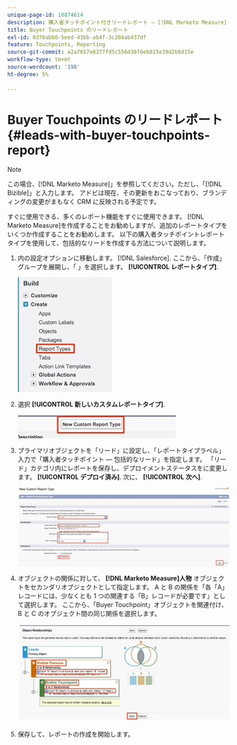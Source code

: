 ```yaml
---
unique-page-id: 18874614
description: 購入者タッチポイント付きリードレポート — [!DNL Marketo Measure]  — 製品ドキュメント
title: Buyer Touchpoints のリードレポート
exl-id: 0376abb0-5eed-41bb-ab4f-3c204ab437df
feature: Touchpoints, Reporting
source-git-commit: a2a7657e8377fd5c556d38f6eb815e39d2b8d15e
workflow-type: tm+mt
source-wordcount: '198'
ht-degree: 5%

---
```


# Buyer Touchpoints のリードレポート {#leads-with-buyer-touchpoints-report}

>[!NOTE]
>
>この場合、[!DNL Marketo Measure]」を参照してください。ただし、「[!DNL Bizible]」と入力します。 アドビは現在、その更新をおこなっており、ブランディングの変更がまもなく CRM に反映される予定です。

すぐに使用できる、多くのレポート機能をすぐに使用できます。 [!DNL Marketo Measure]を作成することをお勧めしますが、追加のレポートタイプをいくつか作成することをお勧めします。 以下の購入者タッチポイントレポートタイプを使用して、包括的なリードを作成する方法について説明します。

1. 内の設定オプションに移動します。 [!DNL Salesforce]. ここから、「作成」グループを展開し、「 」を選択します。 **[!UICONTROL レポートタイプ]**.

   ![](assets/1.jpg)

1. 選択 **[!UICONTROL 新しいカスタムレポートタイプ]**.

   ![](assets/2.jpg)

1. プライマリオブジェクトを「リード」に設定し、「レポートタイプラベル」入力で「購入者タッチポイント — 包括的なリード」を指定します。 「リード」カテゴリ内にレポートを保存し、デプロイメントステータスをに変更します。 **[!UICONTROL デプロイ済み]**. 次に、 **[!UICONTROL 次へ]**.

   ![](assets/3.jpg)

1. オブジェクトの関係に対して、 **[!DNL Marketo Measure]人物** オブジェクトをセカンダリオブジェクトとして指定します。 A と B の関係を「各「A」レコードには、少なくとも 1 つの関連する「B」レコードが必要です」として選択します。 ここから、「Buyer Touchpoint」オブジェクトを関連付け、B と C のオブジェクト間の同じ関係を選択します。

   ![](assets/4.jpg)

1. 保存して、レポートの作成を開始します。

